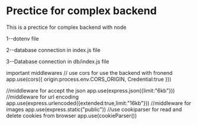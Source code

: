 # Prectice for complex backend

This is a prectice for complex backend with node


1--dotenv file
<!-- import dotenv in root index file and config  -->

<!-- import connectDB from "./db/index.js";

 dotenv.config({
    path: './env'
 }) -->

2--database connection in index.js file 

<!-- 
      import express from "express"
      const app = express();

(async () => {
    try {
        await mongoose.connect(`${process.env.MONGODB_URI}/${DB_NAME}`)
        // if express not able to connect with db ,in that case throw error
        app.on("error", (error) => {
            console.log("ERROR", error)
        })

        //listen app in port
        app.listen(process.env.PORT,()=>{
            console.log(`App is listening in port ${process.env.PORT}`)
        })
    } catch (error) {
        console.error("ERROR :", error)
        throw error
    }
})() -->


3--Database connection in db/index.js file 

<!-- import mongoose from "mongoose";
import { DB_NAME } from "../constants.js";

const connectDB = async()=>{
    try {
      const connectionInstance =  await mongoose.connect(`${process.env.MONGODB_URI}/${DB_NAME}`)
      console.log(`\n MongoDb connected !! DB HOST:${connectionInstance.connection.host} `)
    } catch (error) {
        console.log("MONGODB CONNECTION ERROR:" , error)
        process.exit(1)
    }
}

export default connectDB; -->


important middlewares 
// use cors for use the backend with fronend
app.use(cors({
    origin:process.env.CORS_ORIGIN,
    Credential:true
}))

//middleware for accept the json 
app.use(express.json({limit:"6kb"}))
//middleware for url encoding
app.use(express.urlencoded({extended:true,limit:"16kb"}))
//middleware for images
app.use(express.static("public"))
//use cookiparser for read and delete cookies from browser
app.use(cookieParser())